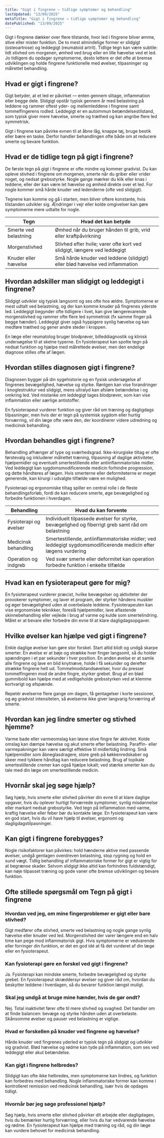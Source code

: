 ```yaml
---
title: "Gigt i fingrene – tidlige symptomer og behandling"
lastUpdated: "13/09/2025"
metaTitle: "Gigt i fingrene → tidlige symptomer og behandling"
datePublished: "13/09/2025"
---
```


Gigt i fingrene dækker over flere tilstande, hvor led i fingrene bliver ømme, stive eller mister funktion. De to mest almindelige former er slidgigt (osteoartrose) og leddegigt (reumatoid artrit). Tidlige tegn kan være subtile: lidt stivhed om morgenen, ømhed ved brug eller en lille hævelse ved et led. Jo tidligere du opdager symptomerne, desto lettere er det ofte at bremse udviklingen og holde fingrene funktionelle med øvelser, tilpasninger og målrettet behandling.

## Hvad er gigt i fingrene?

Gigt betyder, at et led er påvirket — enten gennem slitage, inflammation eller begge dele. Slidgigt opstår typisk gennem år med belastning på leddene og rammer oftest yder- og mellemleddene i fingrene samt tommelfingerens rodled. Leddegigt er en autoimmun betændelsestilstand, som typisk giver mere hævelse, smerte og træthed og kan angribe flere led symmetrisk.

Gigt i fingrene kan påvirke evnen til at åbne låg, knappe tøj, bruge bestik eller bære en taske. Derfor handler behandlingen ofte både om at reducere smerte og bevare funktion.

## Hvad er de tidlige tegn på gigt i fingrene?

De første tegn på gigt i fingrene er ofte mindre og kommer gradvist. Du kan opleve stivhed i fingrene om morgenen, smerte når du griber eller vrider noget, og nedsat grebsstyrke. Nogle gange mærker du klik eller knas i leddene, eller der kan være let hævelse og ømhed direkte over et led. For nogle kommer små hårde knuder ved ledenderne (ofte ved slidgigt).

Tegnene kan komme og gå i starten, men bliver oftere konstante, hvis tilstanden udvikler sig. Ændringer i vejr eller kolde omgivelser kan gøre symptomerne mere udtalte for nogle.

| Tegn | Hvad det kan betyde |
|---|---|
| Smerte ved belastning | Ømhed når du bruger hånden til grib, vrid eller kraftpåvirkning |
| Morgenstivhed | Stivhed efter hvile; varer ofte kort ved slidgigt, længere ved leddegigt |
| Knuder eller hævelse | Små hårde knuder ved leddene (slidgigt) eller blød hævelse ved inflammation |

## Hvordan adskiller man slidgigt og leddegigt i fingrene?

Slidgigt udvikler sig typisk langsomt og ses ofte hos ældre. Symptomerne er mest udtalt ved belastning, og der kan komme knuder på fingrenes yderste led. Leddegigt begynder ofte tidligere i livet, kan give længerevarende morgenstivhed og rammer ofte flere led symmetrisk (fx samme finger på begge hænder). Leddegigt giver også hyppigere synlig hævelse og kan medføre træthed og gener andre steder i kroppen.

En læge eller reumatolog bruger blodprøver, billeddiagnostik og klinisk undersøgelse til at skelne typerne. En fysioterapeut kan spotte tegn på nedsat funktion og hjælpe med målrettede øvelser, men den endelige diagnose stilles ofte af lægen.

## Hvordan stilles diagnosen gigt i fingrene?

Diagnosen bygger på din sygehistorie og en fysisk undersøgelse af fingrenes bevægelighed, hævelse og styrke. Røntgen kan vise forandringer i knoglestruktur ved slidgigt, mens ultralyd kan afsløre betændelse i og omkring led. Ved mistanke om leddegigt tages blodprøver, som kan vise inflammation eller særlige antistoffer.

En fysioterapeut vurderer funktion og giver råd om træning og dagligdags tilpasninger, men hvis der er tegn på systemisk sygdom eller hurtig forværring, vil din læge ofte være den, der koordinerer videre udredning og medicinsk behandling.

## Hvordan behandles gigt i fingrene?

Behandling afhænger af type og sværhedsgrad. Ikke-kirurgiske tiltag er ofte førstevalg og inkluderer målrettet træning, tilpasning af daglige aktiviteter, hjælpemidler og eventuelt smertestillende eller antiinflammatoriske midler. Ved leddegigt kan sygdomsmodificerende medicin forhindre progression, og dette håndteres af lægen. Hvis smerterne eller deformiteterne er meget generende, kan kirurgi i udvalgte tilfælde være en mulighed.

Fysioterapi og ergonomiske tiltag spiller en central rolle i de fleste behandlingsforløb, fordi de kan reducere smerte, øge bevægelighed og forbedre funktionen i hverdagen.

| Behandling | Hvad du kan forvente |
|---|---|
| Fysioterapi og øvelser | Individuelt tilpassede øvelser for styrke, bevægelighed og fiberrigt greb samt råd om belastning |
| Medicinsk behandling | Smertestillende, antiinflammatoriske midler; ved leddegigt sygdomsmodificerende medicin efter lægens vurdering |
| Operation og indgreb | Ved svær smerte eller deformitet kan operation forbedre funktion i enkelte tilfælde |

## Hvad kan en fysioterapeut gøre for mig?

En fysioterapeut vurderer præcist, hvilke bevægelser og aktiviteter der provokerer symptomer, og laver et program, der styrker håndens muskler og øger bevægelighed uden at overbelaste leddene. Fysioterapeuten kan vise ergonomiske teknikker, foreslå hjælpemidler, lave aflastende skinnebehandling eller vejlede i brug af varme og kulde som smertelindring. Målet er at bevare eller forbedre din evne til at klare dagligdagsopgaver.

## Hvilke øvelser kan hjælpe ved gigt i fingrene?

Enkle daglige øvelser kan gøre stor forskel. Start altid blidt og undgå skarpe smerter. En øvelse er at bøje og strække hver finger langsomt, så du holder spændingen i et par sekunder i hver position. En anden øvelse er at samle alle fingrene og lave en blid knytnæve, holde i få sekunder og derefter strække fingrene helt ud. Tommelmodstandsøvelser, hvor du presser tommelfingeren mod de andre fingre, styrker grebet. Brug af en blød gummibold kan hjælpe med at vedligeholde grebsstyrken ved at klemme kortvarigt og afspænde.

Repetér øvelserne flere gange om dagen, få gentagelser i korte sessioner, og øg gradvist intensiteten, så øvelserne ikke giver langvarig forværring af smerte.

## Hvordan kan jeg lindre smerter og stivhed hjemme?

Varme bade eller varmeomslag kan løsne stive fingre før aktivitet. Kolde omslag kan dæmpe hævelse og akut smerte efter belastning. Paraffin- eller varmepakninger kan være særligt effektive til midlertidig lindring. Små hjælpemidler som åbneglasdragere, store greb på køkkenredskaber og skeer med tykkere håndtag kan reducere belastning. Brug af topikale smertestillende cremer kan også hjælpe lokalt; ved stærke smerter kan du tale med din læge om smertestillende medicin.

## Hvornår skal jeg søge hjælp?

Søg hjælp, hvis smerte eller stivhed påvirker din evne til at klare daglige opgaver, hvis du oplever hurtigt forværrede symptomer, synlig misdannelse eller markant nedsat grebsstyrke. Ved tegn på inflammation med varme, kraftig hævelse eller feber bør du kontakte læge. En fysioterapeut kan være en god start, hvis du vil have hjælp til øvelser, ergonomi og dagligdagstilpasninger.

## Kan gigt i fingrene forebygges?

Nogle risikofaktorer kan påvirkes: hold hænderne aktive med passende øvelser, undgå gentagen overdreven belastning, stop rygning og hold en sund vægt. Tidlig behandling af inflammatoriske former for gigt er vigtig for at begrænse skader. Selvom slidgigt ikke altid kan forhindres fuldstændigt, kan nøje tilpasset træning og gode vaner ofte bremse udviklingen og bevare funktion.

## Ofte stillede spørgsmål om Tegn på gigt i fingrene

### Hvordan ved jeg, om mine fingerproblemer er gigt eller bare stivhed?
Gigt medfører ofte stivhed, smerte ved belastning og nogle gange synlig hævelse eller knuder ved led. Morgenstivhed der varer længere end en halv time kan pege mod inflammatorisk gigt. Hvis symptomerne er vedvarende eller forringer din funktion, er det en god idé at få det vurderet af din læge eller en fysioterapeut.

### Kan fysioterapi gøre en forskel ved gigt i fingrene?
Ja. Fysioterapi kan mindske smerte, forbedre bevægelighed og styrke grebet. En fysioterapeut skræddersyr øvelser og giver råd om, hvordan du beskytter leddene i hverdagen, så du bevarer funktion længst muligt.

### Skal jeg undgå at bruge mine hænder, hvis de gør ondt?
Nej. Total inaktivitet fører ofte til mere stivhed og svaghed. Det handler om at finde balancen: bevæge og styrke hånden uden at overbelaste. Skånsomme øvelser og pauser ved belastning er vigtige.

### Hvad er forskellen på knuder ved fingrene og hævelse?
Hårde knuder ved fingrenes yderled er typisk tegn på slidgigt og udvikler sig gradvist. Blød hævelse og rødme kan tyde på inflammation, som ses ved leddegigt eller akut betændelse.

### Kan gigt i fingrene helbredes?
Slidgigt kan ofte ikke helbredes, men symptomerne kan lindres, og funktion kan forbedres med behandling. Nogle inflammatoriske former kan komme i kontrolleret remission ved medicinsk behandling, især hvis de opdages tidligt.

### Hvornår bør jeg søge professionel hjælp?
Søg hjælp, hvis smerte eller stivhed påvirker dit arbejde eller dagligdagen, hvis du bemærker hurtig forværring, eller hvis du har vedvarende hævelse og rødme. En fysioterapeut kan hjælpe med træning og råd, og din læge kan vurdere behovet for medicinsk behandling.